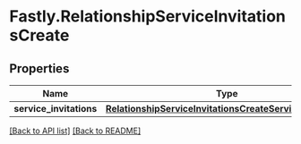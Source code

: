 # Fastly.RelationshipServiceInvitationsCreate

## Properties

Name | Type | Description | Notes
------------ | ------------- | ------------- | -------------
**service_invitations** | [**RelationshipServiceInvitationsCreateServiceInvitations**](RelationshipServiceInvitationsCreateServiceInvitations.md) |  | [optional] 



[[Back to API list]](../../README.md#endpoints) [[Back to README]](../../README.md)
